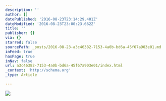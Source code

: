 ```yaml
---
description: ''
author: []
datePublished: '2016-08-23T23:14:29.401Z'
dateModified: '2016-08-23T23:00:23.662Z'
title: ''
publisher: {}
via: {}
starred: false
sourcePath: _posts/2016-08-23-a3c46382-7153-4a0b-bd6a-45f67a903e01.md
inFeed: true
hasPage: true
inNav: false
url: a3c46382-7153-4a0b-bd6a-45f67a903e01/index.html
_context: 'http://schema.org'
_type: Article

---
```

![](https://the-grid-user-content.s3-us-west-2.amazonaws.com/d1138fd6-0054-43d8-9fc8-72f084b8e078.jpg)